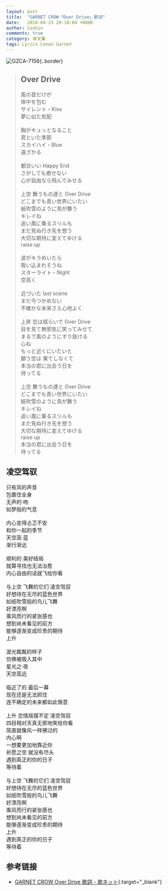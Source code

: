 ```yaml
---
layout: post
title:  "GARNET CROW「Over Drive」歌词"
date:   2018-04-23 20:10:04 +0800
author: Coshin
comments: true
category: 译文集
tags: Lyrics Conan Garnet
---
```

![GZCA-7156](https://ganekuro.github.io/images/discography/single/GZCA-7156.jpg){:.border}

<blockquote class="original">
  <h2>Over Drive</h2>
  <p>
    風の音だけが<br>
    体中を包む<br>
    サイレント・Kiss<br>
    夢に似た気配<br>
    <br>
    胸がキュッとなること<br>
    君といた季節<br>
    スカイハイ・Blue<br>
    遠ざかる<br>
    <br>
    都合いい Happy End<br>
    さがしても癒せない<br>
    心が自由なら飛んでみせる<br>
    <br>
    上空 舞うもの達と Over Drive<br>
    どこまでも青い世界にいたい<br>
    紙吹雪のように鳥が舞う<br>
    キレイね<br>
    追い風に乗るスリルも<br>
    まだ見ぬ行き先を想う<br>
    大切な期待に変えてゆける<br>
    raise up<br>
    <br>
    波がキラめいたら<br>
    吸い込まれそうね<br>
    スターライト・Night<br>
    空高く<br>
    <br>
    近づいた last scene<br>
    まだ今つかめない<br>
    不確かな未来さえ心地よく<br>
    <br>
    上昇 恋は揺らいで Over Drive<br>
    目を見て無邪気に笑ってみせて<br>
    まるで風のようにすり抜ける<br>
    心ね<br>
    もっと近くにいたいと<br>
    願う空は 果てしなくて<br>
    本当の君に出会う日を<br>
    待ってる<br>
    <br>
    上空 舞うもの達と Over Drive<br>
    どこまでも青い世界にいたい<br>
    紙吹雪のように鳥が舞う<br>
    キレイね<br>
    追い風に乗るスリルも<br>
    まだ見ぬ行き先を想う<br>
    大切な期待に変えてゆける<br>
    raise up<br>
    本当の君に出会う日を<br>
    待ってる
  </p>
</blockquote>

<div class="translation">
  <h2>凌空驾驭</h2>
  <p>
    只有风的声音<br>
    包裹住全身<br>
    无声的·吻<br>
    如梦般的气息<br>
    <br>
    内心变得忐忑不安<br>
    和你一起的季节<br>
    天空高·蓝<br>
    渐行渐远<br>
    <br>
    顺利的 美好结局<br>
    就算寻找也无法治愈<br>
    内心自由的话就飞给你看<br>
    <br>
    与上空 飞舞的它们 凌空驾驭<br>
    好想待在无尽的蓝色世界<br>
    如纸吹雪般的鸟儿飞舞<br>
    好漂亮啊<br>
    乘风而行的紧张感也<br>
    想到尚未看见的前方<br>
    能够逐渐变成珍贵的期待<br>
    上升<br>
    <br>
    波光粼粼的样子<br>
    仿佛被吸入其中<br>
    星光之·夜<br>
    天空高远<br>
    <br>
    临近了的 最后一幕<br>
    现在还是无法抓住<br>
    连不确定的未来都如此惬意<br>
    <br>
    上升 恋情摇摆不定 凌空驾驭<br>
    四目相对天真无邪地笑给你看<br>
    简直就像风一样拂过的<br>
    内心啊<br>
    一想要更加地靠近你<br>
    祈愿之空 就没有尽头<br>
    遇到真正的你的日子<br>
    等待着<br>
    <br>
    与上空 飞舞的它们 凌空驾驭<br>
    好想待在无尽的蓝色世界<br>
    如纸吹雪般的鸟儿飞舞<br>
    好漂亮啊<br>
    乘风而行的紧张感也<br>
    想到尚未看见的前方<br>
    能够逐渐变成珍贵的期待<br>
    上升<br>
    遇到真正的你的日子<br>
    等待着
  </p>
</div>

## 参考链接

* [GARNET CROW Over Drive 歌詞 - 歌ネット](https://www.uta-net.com/song/93464/){:target="_blank"}
